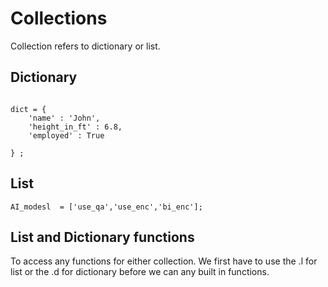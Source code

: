 # Collections 

Collection refers to dictionary or list.


## Dictionary 

```jac

dict = {
    'name' : 'John',
    'height_in_ft' : 6.8,
    'employed' : True
    
} ;

```


## List 
```jac
AI_modesl  = ['use_qa','use_enc','bi_enc'];
```

## List and Dictionary functions

To access any functions for either collection. We first have to use the .l for list or the .d for dictionary before we can any built in functions.